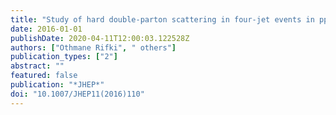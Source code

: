 ```yaml
---
title: "Study of hard double-parton scattering in four-jet events in pp collisions at $ sqrts=7 $ TeV with the ATLAS experiment"
date: 2016-01-01
publishDate: 2020-04-11T12:00:03.122528Z
authors: ["Othmane Rifki", " others"]
publication_types: ["2"]
abstract: ""
featured: false
publication: "*JHEP*"
doi: "10.1007/JHEP11(2016)110"
---
```


